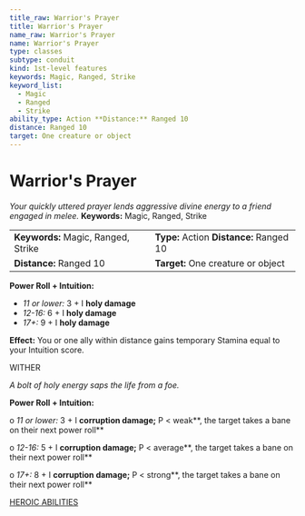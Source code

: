 ```yaml
---
title_raw: Warrior's Prayer
title: Warrior's Prayer
name_raw: Warrior's Prayer
name: Warrior's Prayer
type: classes
subtype: conduit
kind: 1st-level features
keywords: Magic, Ranged, Strike
keyword_list:
  - Magic
  - Ranged
  - Strike
ability_type: Action **Distance:** Ranged 10
distance: Ranged 10
target: One creature or object
---
```


# Warrior's Prayer

*Your quickly uttered prayer lends aggressive divine energy to a friend engaged in melee.* **Keywords:** Magic, Ranged, Strike

|                                     |                                          |
| :---------------------------------- | :--------------------------------------- |
| **Keywords:** Magic, Ranged, Strike | **Type:** Action **Distance:** Ranged 10 |
| **Distance:** Ranged 10             | **Target:** One creature or object       |

**Power Roll + Intuition:**

- *11 or lower:* 3 + I **holy damage**
- *12-16:* 6 + I **holy damage**
- *17+:* 9 + I **holy damage**

**Effect:** You or one ally within distance gains temporary Stamina equal to your Intuition score.

WITHER

*A bolt of holy energy saps the life from a foe.*

**Power Roll + Intuition:**

o *11 or lower:* 3 + I **corruption damage;** P \< weak\*\*, the target takes a bane on their next power roll\*\*

o *12-16:* 5 + I **corruption damage;** P \< average\*\*, the target takes a bane on their next power roll\*\*

o *17+:* 8 + I **corruption damage;** P \< strong\*\*, the target takes a bane on their next power roll\*\*

[HEROIC ABILITIES](./Heroic%20Abilities/Heroic%20Abilities.md)
